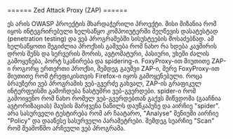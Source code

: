 ====== Zed Attack Proxy (ZAP) ======

ეს არის OWASP პროექტის მხარდაჭერილი პროექტი. მისი მიზანია რომ იყოს ინტეგრირებული ხელსაწყო კომპოიუტერში შეღწევის დასატესტად (penetration testing) და ვებ პროგრამებში სისუსტეების მოსაძებნად.
ამ ხელსაწყოთი შეგიძლია პროქსის გაშვება რომ ნახო რა ხდება კავშირის დროს შენს და სერვერის შორის, ავტომატური, პასიური, უხეში ძალის გამოყენება, პორტ სკანირება და spidering-ი.
FoxyProxy-ით მიუთითე ZAP-ი როგორც ერთერთი პროქსი, შემდეგ გაუშვი ZAP-ი, მერე FoxyProxy-ით მიუთითე რომ ტრეფიკისთვის Firefox-ი იყოს გამოყენებული.
როცა ბრაუზერი ვებ პროგრამის ვებ-გვერძე გახვალ,  ZAP-ის გრაფიკულ ინტერფეისში გამოჩდება ნასტუმრი ვებ-გვერდები. spider-ი რომ გამოიყენო რომ ნახო რომელ ვებ-გვერდებთან გაქვს მიწვდომა (გააჩნია ავტორიზაციას) მაუსის მარჯვენა ნაწილს
დაუწკაპუნე და აირჩიე "spider".
არა სასურველი ტესტირება რომ არ ჩაატარო, "Analyse" მენიუში აირჩიე "Policy" და დააწესე სასურველი  პარამეტრები. შემდეგ სეარჩიე "Scan" რომ შეამოწმო არჩეული ვებ პროგრამა.
